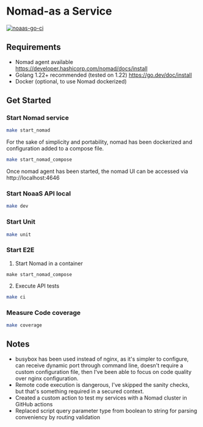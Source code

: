 # Nomad-as a Service

[![noaas-go-ci](https://github.com/dbrrt/noaas/actions/workflows/ci.yml/badge.svg)](https://github.com/dbrrt/noaas/actions/workflows/ci.yml)

## Requirements

- Nomad agent available https://developer.hashicorp.com/nomad/docs/install
- Golang 1.22+ recommended (tested on 1.22) https://go.dev/doc/install
- Docker (optional, to use Nomad dockerized)

## Get Started

### Start Nomad service

```bash
make start_nomad
```

For the sake of simplicity and portability, nomad has been dockerized and configuration added to a compose file.

```bash
make start_nomad_compose
```
Once nomad agent has been started, the nomad UI can be accessed via http://localhost:4646

### Start NoaaS API local

```bash
make dev
```

### Start Unit

```bash
make unit
```

### Start E2E

1) Start Nomad in a container

```
make start_nomad_compose
```

2) Execute API tests

```bash
make ci
```

### Measure Code coverage

```bash
make coverage
```

## Notes

- busybox has been used instead of nginx, as it's simpler to configure, can receive dynamic port through command line, doesn't require a custom configuration file, then I've been able to focus on code quality over nginx configuration.
- Remote code execution is dangerous, I've skipped the sanity checks, but that's something required in a secured context.
- Created a custom action to test my services with a Nomad cluster in GitHub actions
- Replaced script query parameter type from boolean to string for parsing conveniency by routing validation
